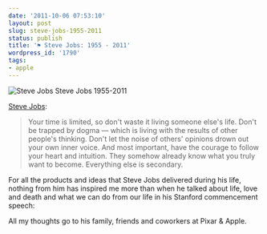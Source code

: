 ```yaml
---
date: '2011-10-06 07:53:10'
layout: post
slug: steve-jobs-1955-2011
status: publish
title: '⚑ Steve Jobs: 1955 - 2011'
wordpress_id: '1790'
tags:
- apple
---
```



![Steve Jobs](http://images.apple.com/home/images/t_hero.png)
Steve Jobs 1955-2011


[Steve Jobs][stanford]:

> Your time is limited, so don't waste it living someone else's life. Don't be trapped by dogma — which is living with the results of other people's thinking. Don't let the noise of others' opinions drown out your own inner voice. And most important, have the courage to follow your heart and intuition. They somehow already know what you truly want to become. Everything else is secondary.

For all the products and ideas that Steve Jobs delivered during his life, nothing from him has inspired me more than when he talked about life, love and death and what we can do from our life in his Stanford commencement speech:




All my thoughts go to his family, friends and coworkers at Pixar & Apple.

[stanford]: http://news.stanford.edu/news/2005/june15/jobs-061505.html
